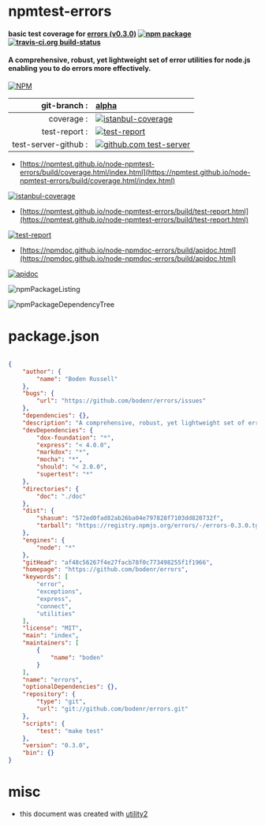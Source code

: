 # npmtest-errors

#### basic test coverage for  [errors (v0.3.0)](https://github.com/bodenr/errors)  [![npm package](https://img.shields.io/npm/v/npmtest-errors.svg?style=flat-square)](https://www.npmjs.org/package/npmtest-errors) [![travis-ci.org build-status](https://api.travis-ci.org/npmtest/node-npmtest-errors.svg)](https://travis-ci.org/npmtest/node-npmtest-errors)

#### A comprehensive, robust, yet lightweight set of error utilities for node.js enabling you to do errors more effectively.

[![NPM](https://nodei.co/npm/errors.png?downloads=true&downloadRank=true&stars=true)](https://www.npmjs.com/package/errors)

| git-branch : | [alpha](https://github.com/npmtest/node-npmtest-errors/tree/alpha)|
|--:|:--|
| coverage : | [![istanbul-coverage](https://npmtest.github.io/node-npmtest-errors/build/coverage.badge.svg)](https://npmtest.github.io/node-npmtest-errors/build/coverage.html/index.html)|
| test-report : | [![test-report](https://npmtest.github.io/node-npmtest-errors/build/test-report.badge.svg)](https://npmtest.github.io/node-npmtest-errors/build/test-report.html)|
| test-server-github : | [![github.com test-server](https://npmtest.github.io/node-npmtest-errors/GitHub-Mark-32px.png)](https://npmtest.github.io/node-npmtest-errors/build/app/index.html) | | build-artifacts : | [![build-artifacts](https://npmtest.github.io/node-npmtest-errors/glyphicons_144_folder_open.png)](https://github.com/npmtest/node-npmtest-errors/tree/gh-pages/build)|

- [https://npmtest.github.io/node-npmtest-errors/build/coverage.html/index.html](https://npmtest.github.io/node-npmtest-errors/build/coverage.html/index.html)

[![istanbul-coverage](https://npmtest.github.io/node-npmtest-errors/build/screenCapture.buildCi.browser.%252Ftmp%252Fbuild%252Fcoverage.lib.html.png)](https://npmtest.github.io/node-npmtest-errors/build/coverage.html/index.html)

- [https://npmtest.github.io/node-npmtest-errors/build/test-report.html](https://npmtest.github.io/node-npmtest-errors/build/test-report.html)

[![test-report](https://npmtest.github.io/node-npmtest-errors/build/screenCapture.buildCi.browser.%252Ftmp%252Fbuild%252Ftest-report.html.png)](https://npmtest.github.io/node-npmtest-errors/build/test-report.html)

- [https://npmdoc.github.io/node-npmdoc-errors/build/apidoc.html](https://npmdoc.github.io/node-npmdoc-errors/build/apidoc.html)

[![apidoc](https://npmdoc.github.io/node-npmdoc-errors/build/screenCapture.buildCi.browser.%252Ftmp%252Fbuild%252Fapidoc.html.png)](https://npmdoc.github.io/node-npmdoc-errors/build/apidoc.html)

![npmPackageListing](https://npmtest.github.io/node-npmtest-errors/build/screenCapture.npmPackageListing.svg)

![npmPackageDependencyTree](https://npmtest.github.io/node-npmtest-errors/build/screenCapture.npmPackageDependencyTree.svg)



# package.json

```json

{
    "author": {
        "name": "Boden Russell"
    },
    "bugs": {
        "url": "https://github.com/bodenr/errors/issues"
    },
    "dependencies": {},
    "description": "A comprehensive, robust, yet lightweight set of error utilities for node.js enabling you to do errors more effectively.",
    "devDependencies": {
        "dox-foundation": "*",
        "express": "< 4.0.0",
        "markdox": "*",
        "mocha": "*",
        "should": "< 2.0.0",
        "supertest": "*"
    },
    "directories": {
        "doc": "./doc"
    },
    "dist": {
        "shasum": "572ed0fad82ab26ba04e797828f7103dd820732f",
        "tarball": "https://registry.npmjs.org/errors/-/errors-0.3.0.tgz"
    },
    "engines": {
        "node": "*"
    },
    "gitHead": "af48c56267f4e27facb78f0c773498255f1f1966",
    "homepage": "https://github.com/bodenr/errors",
    "keywords": [
        "error",
        "exceptions",
        "express",
        "connect",
        "utilities"
    ],
    "license": "MIT",
    "main": "index",
    "maintainers": [
        {
            "name": "boden"
        }
    ],
    "name": "errors",
    "optionalDependencies": {},
    "repository": {
        "type": "git",
        "url": "git://github.com/bodenr/errors.git"
    },
    "scripts": {
        "test": "make test"
    },
    "version": "0.3.0",
    "bin": {}
}
```



# misc
- this document was created with [utility2](https://github.com/kaizhu256/node-utility2)
